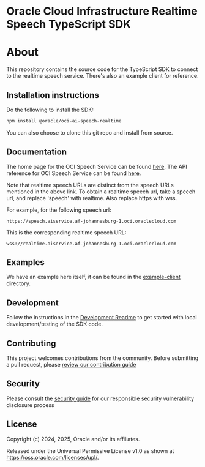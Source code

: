 # Oracle Cloud Infrastructure Realtime Speech TypeScript SDK

# About

This repository contains the source code for the TypeScript SDK to connect to the realtime speech service. There's also an example client for reference.

## Installation instructions

Do the following to install the SDK:

```bash
npm install @oracle/oci-ai-speech-realtime
```

You can also choose to clone this git repo and install from source.

## Documentation

The home page for the OCI Speech Service can be found [here](https://www.oracle.com/artificial-intelligence/speech/).
The API reference for OCI Speech Service can be found [here](https://docs.oracle.com/en-us/iaas/api/#/en/speech/latest/).

Note that realtime speech URLs are distinct from the speech URLs mentioned in the above link. To obtain a realtime speech url, take a speech url, and replace 'speech' with realtime. Also replace https with wss.

For example, for the following speech url:

`https://speech.aiservice.af-johannesburg-1.oci.oraclecloud.com`

This is the corresponding realtime speech URL:

`wss://realtime.aiservice.af-johannesburg-1.oci.oraclecloud.com`

## Examples

We have an example here itself, it can be found in the [example-client](example-client/) directory.

## Development

Follow the instructions in the [Development Readme](ai-speech-realtime-sdk-typescript/README.md) to get started with local development/testing of the SDK code.

## Contributing

This project welcomes contributions from the community. Before submitting a pull request, please [review our contribution guide](./CONTRIBUTING.md)

## Security

Please consult the [security guide](./SECURITY.md) for our responsible security vulnerability disclosure process

## License

Copyright (c) 2024, 2025, Oracle and/or its affiliates.

Released under the Universal Permissive License v1.0 as shown at
<https://oss.oracle.com/licenses/upl/>.
